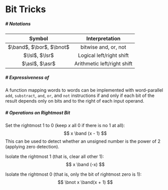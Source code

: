 # Bit Tricks

$$
\newcommand{\band}{\mathbin{\&}}
\newcommand{\bor}{\mathbin{|}}
\newcommand{\bnot}{\neg}
\newcommand{\lsl}{\stackrel{u}{\ll}}
\newcommand{\lsr}{\stackrel{u}{\gg}}
\newcommand{\asl}{\stackrel{s}{\ll}}
\newcommand{\asr}{\stackrel{s}{\gg}}
$$

##### # Notations

|          Symbol          |       Interpretation        |
| :----------------------: | :-------------------------: |
| $\band$, $\bor$, $\bnot$ |    bitwise and, or, not     |
|      $\lsl$, $\lsr$      |  Logical left/right shift   |
|      $\asl$, $\asr$      | Arithmetic left/right shift |



##### # Expressiveness of 

A function mapping words to words can be implemented with word-parallel `add`, `substract`, `and`, `or`, and `not` instructions if and only if each bit of the result depends only on bits and to the right of each input operand.







##### # Operations on Rightmost Bit

Set the rightmost 1 to 0 (keep $x$ all 0 if there is no 1 at all):
$$
x \band (x - 1)
$$
This can be used to detect whether an unsigned number is the power of 2 (applying zero detection).



Isolate the rightmost 1 (that is, clear all other 1):
$$
x \band (-x)
$$


Isolate the rightmost 0 (that is, only the bit of rightmost zero is 1):
$$
\bnot x \band(x + 1)
$$










